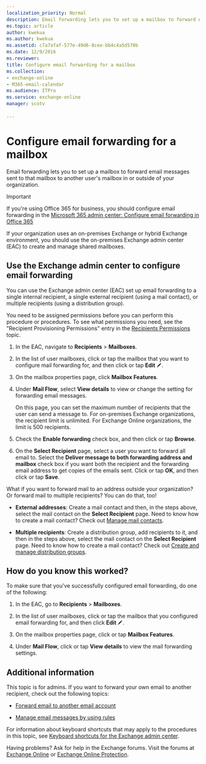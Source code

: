 ```yaml
---
localization_priority: Normal
description: Email forwarding lets you to set up a mailbox to forward email messages sent to that mailbox to another user's mailbox in or outside of your organization.
ms.topic: article
author: kwekua
ms.author: kwekua
ms.assetid: c7a7afaf-577e-49d6-8cee-bb4c4a5d570b
ms.date: 12/9/2016
ms.reviewer: 
title: Configure email forwarding for a mailbox
ms.collection: 
- exchange-online
- M365-email-calendar
ms.audience: ITPro
ms.service: exchange-online
manager: scotv

---
```


# Configure email forwarding for a mailbox

Email forwarding lets you to set up a mailbox to forward email messages sent to that mailbox to another user's mailbox in or outside of your organization.

> [!IMPORTANT]
> If you're using Office 365 for business, you should configure email forwarding in the [Microsoft 365 admin center: Configure email forwarding in Office 365 ](https://go.microsoft.com/fwlink/p/?LinkId=834774)

If your organization uses an on-premises Exchange or hybrid Exchange environment, you should use the on-premises Exchange admin center (EAC) to create and manage shared mailboxes.

## Use the Exchange admin center to configure email forwarding

You can use the Exchange admin center (EAC) set up email forwarding to a single internal recipient, a single external recipient (using a mail contact), or multiple recipients (using a distribution group).

You need to be assigned permissions before you can perform this procedure or procedures. To see what permissions you need, see the "Recipient Provisioning Permissions" entry in the [Recipients Permissions](https://technet.microsoft.com/library/5b690bcb-c6df-4511-90e1-08ca91f43b37.aspx) topic.

1. In the EAC, navigate to **Recipients** \> **Mailboxes**.

2. In the list of user mailboxes, click or tap the mailbox that you want to configure mail forwarding for, and then click or tap **Edit** ![Edit icon](../../media/ITPro_EAC_EditIcon.gif).

3. On the mailbox properties page, click **Mailbox Features**.

4. Under **Mail Flow**, select **View details** to view or change the setting for forwarding email messages.

    On this page, you can set the maximum number of recipients that the user can send a message to. For on-premises Exchange organizations, the recipient limit is unlimited. For Exchange Online organizations, the limit is 500 recipients.

5. Check the **Enable forwarding** check box, and then click or tap **Browse**.

6. On the **Select Recipient** page, select a user you want to forward all email to. Select the **Deliver message to both forwarding address and mailbox** check box if you want both the recipient and the forwarding email address to get copies of the emails sent. Click or tap **OK**, and then click or tap **Save**.

What if you want to forward mail to an address outside your organization? Or forward mail to multiple recipients? You can do that, too!

- **External addresses**: Create a mail contact and then, in the steps above, select the mail contact on the **Select Recipient** page. Need to know how to create a mail contact? Check out [Manage mail contacts](../../recipients-in-exchange-online/manage-mail-contacts.md).

- **Multiple recipients**: Create a distribution group, add recipients to it, and then in the steps above, select the mail contact on the **Select Recipient** page. Need to know how to create a mail contact? Check out [Create and manage distribution groups](../../recipients-in-exchange-online/manage-distribution-groups/manage-distribution-groups.md).

## How do you know this worked?

To make sure that you've successfully configured email forwarding, do one of the following:

1. In the EAC, go to **Recipients** \> **Mailboxes**.

2. In the list of user mailboxes, click or tap the mailbox that you configured email forwarding for, and then click **Edit** ![Edit icon](../../media/ITPro_EAC_EditIcon.gif).

3. On the mailbox properties page, click or tap **Mailbox Features**.

4. Under **Mail Flow**, click or tap **View details** to view the mail forwarding settings.

## Additional information

This topic is for admins. If you want to forward your own email to another recipient, check out the following topics:

- [Forward email to another email account](https://go.microsoft.com/fwlink/p/?LinkId=510866)

- [Manage email messages by using rules](https://go.microsoft.com/fwlink/p/?LinkId=510869)

For information about keyboard shortcuts that may apply to the procedures in this topic, see [Keyboard shortcuts for the Exchange admin center](../../accessibility/keyboard-shortcuts-in-admin-center.md).

Having problems? Ask for help in the Exchange forums. Visit the forums at [Exchange Online](https://go.microsoft.com/fwlink/p/?linkId=267542) or [Exchange Online Protection](https://go.microsoft.com/fwlink/p/?linkId=285351).



